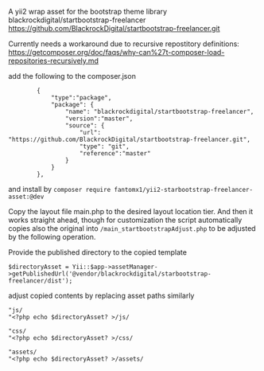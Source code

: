 A yii2 wrap asset for the bootstrap theme library blackrockdigital/startbootstrap-freelancer 
https://github.com/BlackrockDigital/startbootstrap-freelancer.git

Currently needs a workaround due to recursive repostitory definitions:
https://getcomposer.org/doc/faqs/why-can%27t-composer-load-repositories-recursively.md

add the following to the composer.json

```
        {
            "type":"package",
            "package": {
                "name": "blackrockdigital/startbootstrap-freelancer",
                "version":"master",
                "source": {
                    "url": "https://github.com/BlackrockDigital/startbootstrap-freelancer.git",
                    "type": "git",
                    "reference":"master"
                }
            }
        },
```

and install by 
`
composer require fantomx1/yii2-starbootstrap-freelancer-asset:@dev
`


Copy the layout file main.php to the desired layout location tier.
And then it works straight ahead, though for customization 
the script automatically copies also the
original into `/main_startbootstrapAdjust.php` to be adjusted by the following operation.

Provide the published directory to the copied template
```
$directoryAsset = Yii::$app->assetManager->getPublishedUrl('@vendor/blackrockdigital/starbootstrap-freelancer/dist');
```

adjust copied contents by replacing asset paths similarly

```
"js/
"<?php echo $directoryAsset? >/js/
```

```
"css/
"<?php echo $directoryAsset? >/css/
```

```
"assets/
"<?php echo $directoryAsset? >/assets/
```
